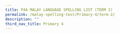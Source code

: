 ```yaml
---
title: P4A MALAY LANGUAGE SPELLING LIST (TERM 2)
permalink: /malay-spelling-test/Primary-4/term-2/
description: ""
third_nav_title: Primary 4
---
```

